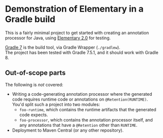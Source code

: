 # Demonstration of Elementary in a Gradle build

This is a fairly minimal project to get started with creating an annotation processor for Java,
using [Elementary 2.0](https://github.com/Pante/elementary/tree/stable) for testing.

[Gradle 7](https://gradle.org/) is the build tool, via Gradle Wrapper (`./gradlew`).  
The project has been tested with Gradle 7.5.1, and it should work with Gradle 8.

## Out-of-scope parts

The following is _not_ covered:

* Writing a code-generating annotation processor where the generated code requires runtime code
  or annotations on `@Retention(RUNTIME)`.  
  You'd split such a project into two modules:
    * `foo-runtime`, which contains the runtime artifacts that the generated code expects.
    * `foo-processor`, which contains the annotation processor itself, and any
      annotations that have a `@Retention` other than `RUNTIME`.
* Deployment to Maven Central (or any other repository).
